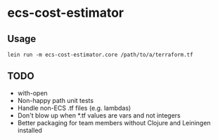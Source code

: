 # ecs-cost-estimator
## Usage

`lein run -m ecs-cost-estimator.core /path/to/a/terraform.tf`

## TODO
- with-open
- Non-happy path unit tests
- Handle non-ECS .tf files (e.g. lambdas)
- Don't blow up when *.tf values are vars and not integers
- Better packaging for team members without Clojure and Leiningen installed


